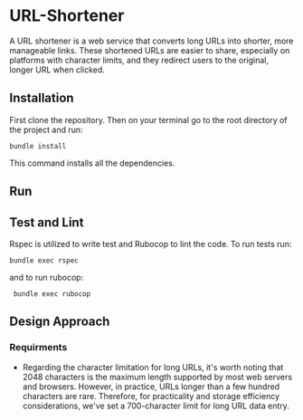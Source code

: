 # URL-Shortener

A URL shortener is a web service that converts long URLs into shorter, more manageable links. These shortened URLs are easier to share, especially on platforms with character limits, and they redirect users to the original, longer URL when clicked.

## Installation

First clone the repository. Then on your terminal go to the root directory of the project and run:

```
bundle install
```

This command installs all the dependencies.

## Run


## Test and Lint

Rspec is utilized to write test and Rubocop to lint the code. To run
tests run:

```
bundle exec rspec
```

and to run rubocop:

```
 bundle exec rubocop
```

## Design Approach


### Requirments

- Regarding the character limitation for long URLs, it's worth noting that 2048 characters is the maximum length supported by most web servers and browsers. However, in practice, URLs longer than a few hundred characters are rare. Therefore, for practicality and storage efficiency considerations, we've set a 700-character limit for long URL data entry.